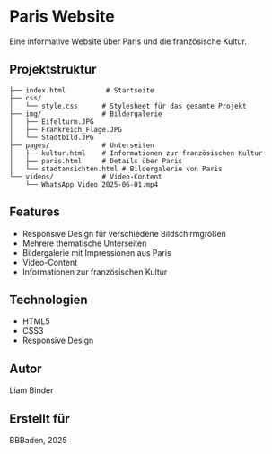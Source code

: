 # Paris Website

Eine informative Website über Paris und die französische Kultur.

## Projektstruktur

```
├── index.html          # Startseite
├── css/
│   └── style.css      # Stylesheet für das gesamte Projekt
├── img/               # Bildergalerie
│   ├── Eifelturm.JPG
│   ├── Frankreich_Flage.JPG
│   └── Stadtbild.JPG
├── pages/             # Unterseiten
│   ├── kultur.html    # Informationen zur französischen Kultur
│   ├── paris.html     # Details über Paris
│   └── stadtansichten.html # Bildergalerie von Paris
└── videos/            # Video-Content
    └── WhatsApp Video 2025-06-01.mp4
```

## Features

- Responsive Design für verschiedene Bildschirmgrößen
- Mehrere thematische Unterseiten
- Bildergalerie mit Impressionen aus Paris
- Video-Content
- Informationen zur französischen Kultur

## Technologien

- HTML5
- CSS3
- Responsive Design

## Autor

Liam Binder

## Erstellt für

BBBaden, 2025
